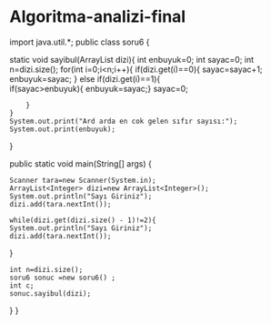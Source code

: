 # Algoritma-analizi-final
import java.util.*;
public class soru6 {

static void sayibul(ArrayList<Integer> dizi){
	int enbuyuk=0;
	int sayac=0;
	int n=dizi.size();
	for(int i=0;i<n;i++){
		if(dizi.get(i)==0){
			sayac=sayac+1;
			enbuyuk=sayac;
		}
		else if(dizi.get(i)==1){	
				if(sayac>enbuyuk){
				enbuyuk=sayac;}
			sayac=0;
			
		}		
	}	
	System.out.print("Ard arda en cok gelen sıfır sayısı:");
	System.out.print(enbuyuk);
}
	
	
	
public static void main(String[] args) {

	Scanner tara=new Scanner(System.in);
	ArrayList<Integer> dizi=new ArrayList<Integer>();
	System.out.println("Sayı Giriniz");
	dizi.add(tara.nextInt());

	while(dizi.get(dizi.size() - 1)!=2){
	System.out.println("Sayı Giriniz");
	dizi.add(tara.nextInt());
}

	int n=dizi.size();
	soru6 sonuc =new soru6() ;
	int c;
	sonuc.sayibul(dizi);
	
}
}
